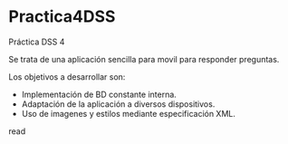 # Practica4DSS

Práctica DSS 4

Se trata de una aplicación sencilla para movil para responder preguntas.

Los objetivos a desarrollar son:

- Implementación de BD constante interna.
- Adaptación de la aplicación a diversos dispositivos.
- Uso de imagenes y estilos mediante especificación XML.


read

